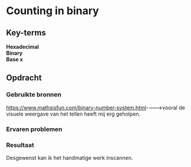 # Counting in binary


## Key-terms
**Hexadecimal**  
**Binary**  
**Base x**

## Opdracht
### Gebruikte bronnen
<https://www.mathsisfun.com/binary-number-system.html>---->vooral de visuele weergave van het tellen heeft mij erg geholpen. 
### Ervaren problemen


### Resultaat
Desgewenst kan ik het handmatige werk inscannen. 
